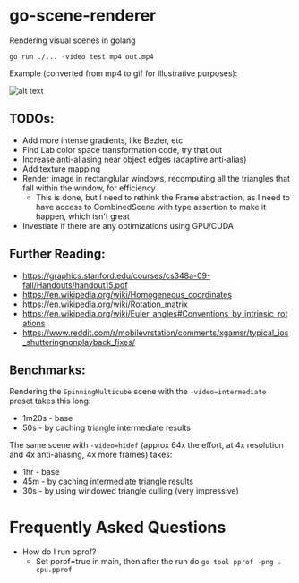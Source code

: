 # go-scene-renderer
Rendering visual scenes in golang

`go run ./... -video test mp4 out.mp4`

Example (converted from mp4 to gif for illustrative purposes):

![alt text](https://github.com/libeks/go-scene-renderer/blob/main/gallery/cube_sine.gif)

## TODOs:
* Add more intense gradients, like Bezier, etc
* Find Lab color space transformation code, try that out
* Increase anti-aliasing near object edges (adaptive anti-alias)
* Add texture mapping
* Render image in rectanglular windows, recomputing all the triangles that fall within the window, for efficiency
  * This is done, but I need to rethink the Frame abstraction, as I need to have access to CombinedScene with type assertion to make it happen, which isn't great
* Investiate if there are any optimizations using GPU/CUDA


## Further Reading:
* https://graphics.stanford.edu/courses/cs348a-09-fall/Handouts/handout15.pdf
* https://en.wikipedia.org/wiki/Homogeneous_coordinates
* https://en.wikipedia.org/wiki/Rotation_matrix
* https://en.wikipedia.org/wiki/Euler_angles#Conventions_by_intrinsic_rotations
* https://www.reddit.com/r/mobilevrstation/comments/xgamsr/typical_ios_shutteringnonplayback_fixes/


## Benchmarks:
Rendering the `SpinningMulticube` scene with the `-video=intermediate` preset takes this long:
* 1m20s - base
* 50s - by caching triangle intermediate results

The same scene with `-video=hidef` (approx 64x the effort, at 4x resolution and 4x anti-aliasing, 4x more frames) takes:
* 1hr - base
* 45m - by caching intermediate triangle results
* 30s - by using windowed triangle culling (very impressive)


# Frequently Asked Questions
* How do I run pprof?
  * Set pprof=true in main, then after the run do  `go tool pprof -png . cpu.pprof`
